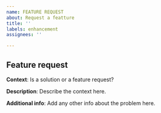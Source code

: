 ```yaml
---
name: FEATURE REQUEST
about: Request a featture
title: ''
labels: enhancement
assignees: ''

---
```


## Feature request
**Context**: Is a solution or a feature request?

**Description**: Describe the context here.

**Additional info**: Add any other info about the problem here.